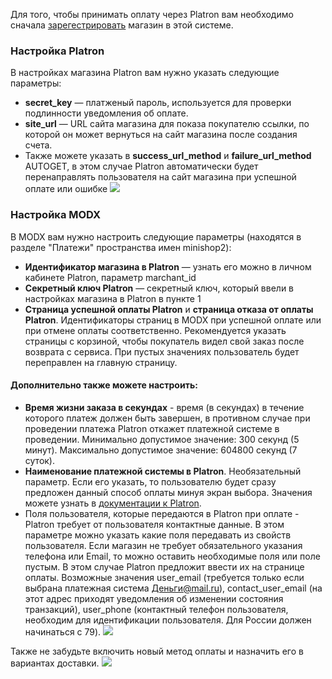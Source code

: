 Для того, чтобы принимать оплату через Platron вам необходимо сначала [зарегестрировать][1] магазин в этой системе.

### Настройка Platron

В настройках магазина Platron вам нужно указать следующие параметры:

* **secret_key** — платженый пароль, используется для проверки подлинности уведомления об оплате.
* **site_url** — URL сайта магазина для показа покупателю ссылки, по которой он может вернуться на сайт магазина после создания счета.
* Также можете указать в **success_url_method** и **failure_url_method** AUTOGET, в этом случае Platron автоматически будет перенаправлять пользователя на сайт магазина при успешной оплате или ошибке
[![](http://file.modx.pro/files/7/1/7/71711801cfdc221a42bdb30420efc00cs.jpg)](http://file.modx.pro/files/7/1/7/71711801cfdc221a42bdb30420efc00c.png)

### Настройка MODX

В MODX вам нужно настроить следующие параметры (находятся в разделе "Платежи" пространства имен minishop2):

* **Идентификатор магазина в Platron** — узнать его можно в личном кабинете Platron, параметр marchant_id
* **Секретный ключ Platron** — секретный ключ, который ввели в настройках магазина в Platron в пункте 1
* **Страница успешной оплаты Platron** и **страница отказа от оплаты Platron**. Идентификаторы страниц в MODX при успешной оплате или при отмене оплаты соответственно. Рекомендуется указать страницы с корзиной, чтобы покупатель видел свой заказ после возврата с сервиса. При пустых значениях пользователь будет переправлен на главную страницу.

#### Дополнительно также можете настроить:

* **Время жизни заказа в секундах** - время (в секундах) в течение которого платеж должен быть завершен, в противном случае при проведении платежа Platron откажет платежной системе в проведении. Минимально допустимое значение: 300 секунд (5 минут). Максимально допустимое значение: 604800 секунд (7 суток).
* **Наименование платежной системы в Platron**. Необязательный параметр. Если его указать, то пользователю будет сразу предложен данный способ оплаты минуя экран выбора. Значения можете узнать в [документации к Platron][2].
* Поля пользователя, которые передаются в Platron при оплате - Platron требует от пользователя контактные данные. В этом параметре можно указать какие поля передавать из свойств пользователя. Если магазин не требует обязательного указания телефона или Email, то можно оставить необходимые поля или поле пустым. В этом случае Platron предложит ввести их на странице оплаты. Возможные значения user_email (требуется только если выбрана платежная система Деньги@mail.ru), contact_user_email (на этот адрес приходят уведомления об изменении состояния транзакций), user_phone (контактный телефон пользователя, необходим для идентификации пользователя. Для России должен начинаться с 79).
[![](http://file.modx.pro/files/3/1/a/31a602fe1a8c96ce786dba8fb69d55cas.jpg)](http://file.modx.pro/files/3/1/a/31a602fe1a8c96ce786dba8fb69d55ca.png)

Также не забудьте включить новый метод оплаты и назначить его в вариантах доставки.
[![](http://file.modx.pro/files/b/c/2/bc2e13f247f84a5a2f9944d91f72f66bs.jpg)](http://file.modx.pro/files/b/c/2/bc2e13f247f84a5a2f9944d91f72f66b.png)

[1]: https://www.platron.ru/join.php "Регистрация магазина в сиситеме Platron"
[2]: https://www.platron.ru/PlatronAPI.pdf "Техническое описание (API) системы Platron"
